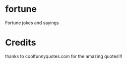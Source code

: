 # fortune
Fortune jokes and sayings

# Credits
thanks to coolfunnyquotes.com for the amazing quotes!!!


